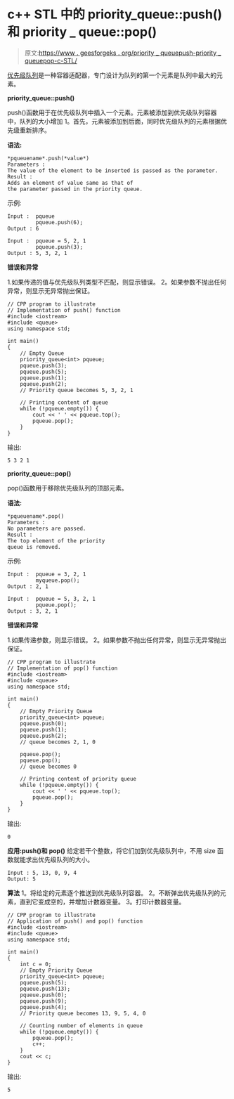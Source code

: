 # c++ STL 中的 priority_queue::push()和 priority _ queue::pop()

> 原文:[https://www . geesforgeks . org/priority _ queuepush-priority _ queuepop-c-STL/](https://www.geeksforgeeks.org/priority_queuepush-priority_queuepop-c-stl/)

[优先级队列](https://www.geeksforgeeks.org/priority-queue-in-cpp-stl/)是一种容器适配器，专门设计为队列的第一个元素是队列中最大的元素。

**priority_queue::push()**

push()函数用于在优先级队列中插入一个元素。元素被添加到优先级队列容器中，队列的大小增加 1。首先，元素被添加到后面，同时优先级队列的元素根据优先级重新排序。

**语法:**

```
*pqueuename*.push(*value*)
Parameters :
The value of the element to be inserted is passed as the parameter.
Result :
Adds an element of value same as that of 
the parameter passed in the priority queue.

```

示例:

```
Input :  pqueue
         pqueue.push(6);
Output : 6

Input :  pqueue = 5, 2, 1
         pqueue.push(3);
Output : 5, 3, 2, 1

```

**错误和异常**

1.如果传递的值与优先级队列类型不匹配，则显示错误。
2。如果参数不抛出任何异常，则显示无异常抛出保证。

```
// CPP program to illustrate
// Implementation of push() function
#include <iostream>
#include <queue>
using namespace std;

int main()
{
    // Empty Queue
    priority_queue<int> pqueue;
    pqueue.push(3);
    pqueue.push(5);
    pqueue.push(1);
    pqueue.push(2);
    // Priority queue becomes 5, 3, 2, 1

    // Printing content of queue
    while (!pqueue.empty()) {
        cout << ' ' << pqueue.top();
        pqueue.pop();
    }
}
```

输出:

```
5 3 2 1

```

**priority_queue::pop()**

pop()函数用于移除优先级队列的顶部元素。

**语法:**

```
*pqueuename*.pop()
Parameters :
No parameters are passed.
Result :
The top element of the priority
queue is removed.

```

示例:

```
Input :  pqueue = 3, 2, 1
         myqueue.pop();
Output : 2, 1

Input :  pqueue = 5, 3, 2, 1
         pqueue.pop();
Output : 3, 2, 1

```

**错误和异常**

1.如果传递参数，则显示错误。
2。如果参数不抛出任何异常，则显示无异常抛出保证。

```
// CPP program to illustrate
// Implementation of pop() function
#include <iostream>
#include <queue>
using namespace std;

int main()
{
    // Empty Priority Queue
    priority_queue<int> pqueue;
    pqueue.push(0);
    pqueue.push(1);
    pqueue.push(2);
    // queue becomes 2, 1, 0

    pqueue.pop();
    pqueue.pop();
    // queue becomes 0

    // Printing content of priority queue
    while (!pqueue.empty()) {
        cout << ' ' << pqueue.top();
        pqueue.pop();
    }
}
```

输出:

```
0

```

**应用:push()和 pop()**
给定若干个整数，将它们加到优先级队列中，不用 size 函数就能求出优先级队列的大小。

```
Input : 5, 13, 0, 9, 4
Output: 5

```

**算法**
1。将给定的元素逐个推送到优先级队列容器。
2。不断弹出优先级队列的元素，直到它变成空的，并增加计数器变量。
3。打印计数器变量。

```
// CPP program to illustrate
// Application of push() and pop() function
#include <iostream>
#include <queue>
using namespace std;

int main()
{
    int c = 0;
    // Empty Priority Queue
    priority_queue<int> pqueue;
    pqueue.push(5);
    pqueue.push(13);
    pqueue.push(0);
    pqueue.push(9);
    pqueue.push(4);
    // Priority queue becomes 13, 9, 5, 4, 0

    // Counting number of elements in queue
    while (!pqueue.empty()) {
        pqueue.pop();
        c++;
    }
    cout << c;
}
```

输出:

```
5

```